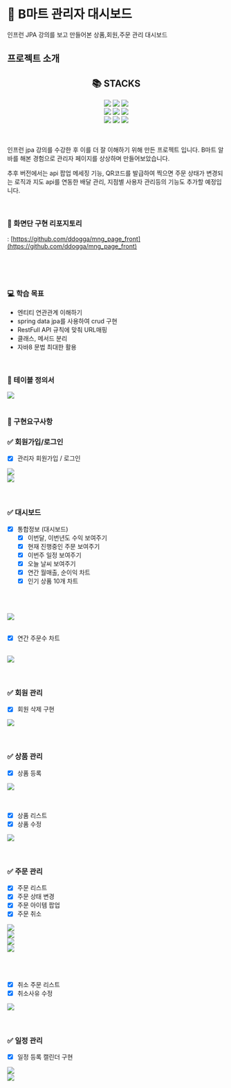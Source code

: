 <div><h1>🛒 B마트 관리자 대시보드 </h1></div>

인프런 JPA 강의를 보고 만들어본 상품,회원,주문 관리 대시보드



## 프로젝트 소개 

<div align=center><h2>📚 STACKS</h2></div>

<div align=center> 
<img src="https://img.shields.io/badge/java-007396?style=for-the-badge&logo=java&logoColor=white"> 
<img src="https://img.shields.io/badge/springboot-6DB33F?style=for-the-badge&logo=springboot&logoColor=white">
<img src="https://img.shields.io/badge/jpa-DD0031?style=for-the-badge&logoColor=white">
<br>

<img src="https://img.shields.io/badge/javascript-F7DF1E?style=for-the-badge&logo=javascript&logoColor=black"> 
<img src="https://img.shields.io/badge/vue.js-4FC08D?style=for-the-badge&logo=vue.js&logoColor=white"> 
<img src="https://img.shields.io/badge/bootstrap-7952B3?style=for-the-badge&logo=bootstrap&logoColor=white">
<br>

<img src="https://img.shields.io/badge/H2-000000?style=for-the-badge&logo=h2&logoColor=white">
<img src="https://img.shields.io/badge/gradle-02303A?style=for-the-badge&logo=gradle&logoColor=white">
<img src="https://img.shields.io/badge/git-F05032?style=for-the-badge&logo=git&logoColor=white">

</div>

<br>
<br>
<p>
인프런 jpa 강의를 수강한 후 이를 더 잘 이해하기 위해 만든 프로젝트 입니다. B마트 알바를 해본 경험으로 관리자 페이지를 상상하며 만들어보았습니다.

추후 버전에서는 api 팝업 메세징 기능, QR코드를 발급하여 찍으면 주문 상태가 변경되는 로직과 지도 api를 연동한 배달 관리, 지점별 사용자 관리등의 기능도 추가할 예정입니다.
</p>
<br>

<div><h3>🍊 화면단 구현 리포지토리</h3></div>

: [https://github.com/ddogga/mng_page_front](https://github.com/ddogga/mng_page_front)

<br>
<br>
<br>

<div><h3>💻 학습 목표</h3></div>

- 엔티티 연관관계 이해하기
- spring data jpa를 사용하여 crud 구현
- RestFull API 규칙에 맞춰 URL매핑
- 클래스, 메서드 분리
- 자바8 문법 최대한 활용

<br>

<div><h3>📖 테이블 정의서</h3></div>
<div><img src="https://user-images.githubusercontent.com/98453102/232744688-83f8a17a-764c-46f0-9d78-41444d3041fd.PNG"></div>

<br>
<div><h3>🥥 구현요구사항</h3></div>

### ✅ 회원가입/로그인
+ [x] 관리자 회원가입 / 로그인

<div><img src="https://user-images.githubusercontent.com/98453102/232786503-599da128-6d37-4d3b-98bc-c253f716b208.PNG"></div>
<div><img src="https://user-images.githubusercontent.com/98453102/232786225-3a8a8fd1-99a8-4bf3-b5de-23fc490e6ed9.PNG"></div>

<br>
<br>

### ✅ 대시보드
+ [x] 통합정보 (대시보드)
  + [x] 이번달, 이번년도 수익 보여주기
  + [x] 현재 진행중인 주문 보여주기
  + [x] 이번주 일정 보여주기
  + [x] 오늘 날씨 보여주기
  + [x] 연간 월매출, 순이익 차트
  + [x] 인기 상품 10개 차트

<br>
<br>
<br>
<div><img src="https://user-images.githubusercontent.com/98453102/232787092-f97f834d-58a7-48a9-b934-936e09aecdfb.png"></div>
<br>

  + [x] 연간 주문수 차트
    

<br>
<div><img src="https://user-images.githubusercontent.com/98453102/232787103-aac125cf-b638-4925-adb7-65f99219d76a.png"></div>


<br>
<br>

### ✅ 회원 관리

+ [x] 회원 삭제 구현
<div><img src="https://user-images.githubusercontent.com/98453102/232788399-10c45fe4-15c3-47d6-89d1-c2433556d0f4.PNG"></div>

<br>
<br>

### ✅ 상품 관리
+ [x] 상품 등록

<div><img src="https://user-images.githubusercontent.com/98453102/232789115-6e938235-7c5f-499d-9fb8-33f89509cb8b.PNG"></div>
<br>
<br>

+ [x] 상품 리스트
+ [x] 상품 수정
<div><img src="https://user-images.githubusercontent.com/98453102/232789128-612a1662-2dda-483f-85e2-263eec8e3483.PNG"></div>

<br>
<br>

### ✅ 주문 관리
+ [x] 주문 리스트
+ [x] 주문 상태 변경
+ [x] 주문 아이템 팝업
+ [x] 주문 취소

<div><img src="https://user-images.githubusercontent.com/98453102/232789823-6ceed081-bcd1-4892-8500-9670cbd7ccb5.PNG"></div>
<div><img src="https://user-images.githubusercontent.com/98453102/232789831-fd68acce-410c-4aee-91cb-42720f23ce0f.PNG"></div>
<div><img src="https://user-images.githubusercontent.com/98453102/232789845-c1ca6630-f521-4751-8c15-1e5c1518fad5.PNG"></div>
<div><img src="https://user-images.githubusercontent.com/98453102/232789856-1b0255a3-b234-4736-a554-8b30c718f7f9.PNG"></div>

<br>
<br>
<br>

+ [x] 취소 주문 리스트
+ [x] 취소사유 수정

<div><img src="https://user-images.githubusercontent.com/98453102/232790630-76219b65-40e9-40a9-8ae6-1820a736d12e.PNG"></div>

<br>
<br>

### ✅ 일정 관리
+ [x] 일정 등록 캘린더 구현

<div><img src="https://user-images.githubusercontent.com/98453102/232790760-a1dfb253-b331-462d-b922-861df41876bc.PNG"></div>
<div><img src="https://user-images.githubusercontent.com/98453102/232790772-2f12bcf0-4a3e-42c4-b10b-ad24d251935f.png"></div>

<br>
<br>
<br>